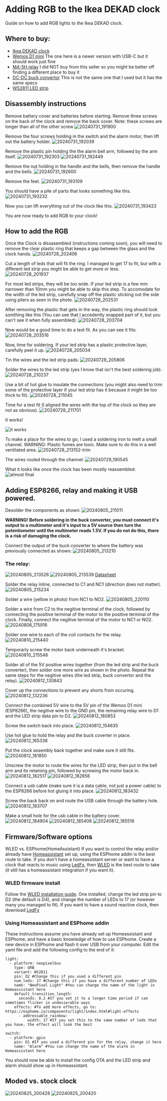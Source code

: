# Adding RGB to the Ikea DEKAD clock
Guide on how to add RGB lights to the Ikea DEKAD clock.

## Where to buy:
 - [Ikea DEKAD clock](https://www.ikea.com/us/en/p/dekad-alarm-clock-black-30540479/)
 - [Wemos D1 mini](https://www.aliexpress.com/item/32529101036.html) The one here is a newer version with USB-C but it should work just fine
 - [M4-5H relay](https://www.aliexpress.com/item/32246573811.html) I did NOT buy from this seller so you might be better off finding a different place to buy it
 - [DC-DC buck convertor](https://www.aliexpress.com/item/1005006494548995.html) This is not the same one that I used but it has the same specs
 - [WS2811 LED strip](https://www.aliexpress.com/item/1005006961233629.html) 

## Disassembly instructions

Remove battery cover and batteries before starting.
Remove three screws on the back of the clock and remove the back cover. Note: these screws are longer than all of the other screw
![20240731_191900](https://github.com/user-attachments/assets/8177e4dd-a0a0-45df-ad6a-5d4d17cac262)

Remove the four screws holding in the switch and the alarm motor, then lift out the battery holder.
![20240731_192039](https://github.com/user-attachments/assets/9da01b05-6fb4-4d7c-baa2-d3131d69be92)

Remove the plastic pin holding the the alarm bell arm, followed by the arm itself.
![20240731_192303](https://github.com/user-attachments/assets/e617eaaa-b122-4386-88ce-fb0629741743)
![20240731_192449](https://github.com/user-attachments/assets/be0c22bd-6779-458d-8a5a-7205aae093d6)

Remove the nut holding in the handle and the bells, then remove the handle and the bells.
![20240731_192600](https://github.com/user-attachments/assets/0338527d-4792-4b25-82e9-5379a5de98f4)

Remove the feet.
![20240731_193109](https://github.com/user-attachments/assets/b453b442-999a-4cbd-b3c7-7a31722e9d16)

You should have a pile of parts that looks something like this.
![20240731_193232](https://github.com/user-attachments/assets/00226206-fd97-4cbc-a0d4-c3949c31a7cf)

Now you can lift everything out of the clock like this.
![20240731_193423](https://github.com/user-attachments/assets/3e41faa5-571e-4347-ab76-5a68e62d00a2)

You are now ready to add RGB to your clock!


## How to add the RGB

Once the Clock is dissasembled (instructions coming soon), you will need to remove the clear plastic ring that keeps a gap between the glass and the clock hands.
![20240728_202406](https://github.com/user-attachments/assets/65a5620a-5aad-4e04-8527-04ab4d36eca6)

Cut a length of leds that will fit the ring. I managed to get 17 to fit, but with a different led strip you might be able to get more or less.
![20240728_201937](https://github.com/user-attachments/assets/b8e5f21a-a036-4d9e-ae07-3638b2eb0a7d)

For most led strips, they will be too wide. If your led strip is a few mm narrower than 10mm you might be able to skip this step.
To accomodate for the width of the led strip, carefully snap off the plastic sticking out the side using pliers as seen in the photo.
![20240728_202531](https://github.com/user-attachments/assets/e22438ee-08f0-4241-be27-a290d14b938f)

After removing the plastic that gets in the way, the plastic ring should look somthing like this (You can see that I accedently snapped part of it, but you can't see it when fully assembled):
![20240728_203704](https://github.com/user-attachments/assets/78f20e97-17a4-4488-be19-baa331cca1e1)

Now would be a good time to do a test fit. As you can see it fits:
![20240728_203516](https://github.com/user-attachments/assets/ff8b1bcf-fd84-45ac-a0d5-559f1cc46640)

Now, time for soldering. If your led strip has a plastic protective layer, carefully peel it up.
![20240728_205034](https://github.com/user-attachments/assets/6f04ba62-c76b-4bf6-bd2f-037a413d801a)

Tin the wires and the led strip pads.
![20240728_205806](https://github.com/user-attachments/assets/9501b8d2-bd77-4791-b4f0-df76d4f49c31)

Solder the wires to the led strip (yes I know that isn't the best soldering job).
![20240728_210237](https://github.com/user-attachments/assets/133f232e-bfd3-44c6-b89c-3db31ebc6ac7)

Use a bit of hot glue to insulate the connections (you might also need to trim some of the protective layer if your led strip has it because it might be too thick to fit).
![20240728_211045](https://github.com/user-attachments/assets/517c8833-caed-4f15-bcae-7e54b4d92e99)

Time for a test fit (I aligned the wires with the top of the clock so they are not as obvious).
![20240728_211701](https://github.com/user-attachments/assets/6d0d1ae8-2195-4159-86c2-7fbc278faf6b)

It works!

![it works](https://github.com/user-attachments/assets/0f2057e2-5796-4a35-a950-c7dc0d969405)


To make a place for the wires to go, I used a soldering iron to melt a small channel. WARNING: Plastic fumes are toxic. Make sure to do this in a well ventilated area.
![20240728_213152-trim](https://github.com/user-attachments/assets/a63fcf06-e80f-46bc-b742-625e04117ac4)

The wires routed through the channel:
![20240729_190545](https://github.com/user-attachments/assets/75b9996f-0601-4de7-8903-c847f8e3b1db)

What it looks like once the clock has been mostly reassembled:
![almost final](https://github.com/user-attachments/assets/0cef9825-ff27-426e-9224-be873367c38c)


## Adding ESP8266, relay and making it USB powered.

Desolder the components as shown:
![20240805_211011](https://github.com/user-attachments/assets/3d334e92-94aa-4fc2-90c2-f85fa469ac2c)

**WARNING! Before soldering in the buck converter, you must connect it's output to a multimeter and it's input to a 5V source then turn the potentiometer until the multimeter reads 1.5V. If you do not do this, there is a risk of damaging the clock.**

Connect the output of the buck converter to where the battery was previously connected as shown:
![20240805_213210](https://github.com/user-attachments/assets/5c2154c3-8f37-489a-9ae1-cbc45443a527)

### The relay:
![20240805_213526](https://github.com/user-attachments/assets/73ee5a11-6ad6-4f2d-964c-4c5008dceb75)
![20240805_213539](https://github.com/user-attachments/assets/50f3bf11-6e3a-4f58-9042-c61071d2d173)
[Datasheet](https://github.com/user-attachments/files/16676423/M4-5H.pdf)

Solder the relay inline, connected to C1 and NC1 (direction does not matter).
![20240805_215234](https://github.com/user-attachments/assets/92ef7e2a-d7e6-45ec-af91-c934a49a80f3)

Solder a wire (yellow in photo) from NC1 to NO2.
![20240805_220110](https://github.com/user-attachments/assets/dcfdeb64-0ebf-43ff-9e1d-f906c11b31da)

Solder a wire from C2 to the negitive terminal of the clock, followed by connecting the positive terminal of the motor to the positive terminal of the clock. Finally, connect the negitive terminal of the motor to NC1 or NO2.  
![20240806_175916](https://github.com/user-attachments/assets/b28ed37e-8b57-4388-9a39-fab4e1afa8af)

Solder one wire to each of the coil contacts for the relay.
![20240810_215440](https://github.com/user-attachments/assets/5041102f-0e8d-4c65-a234-8ad6230786d3)

Temporarly screw the motor back underneath it's bracket.
![20240810_215546](https://github.com/user-attachments/assets/b4b2bf8f-303a-4ca3-b458-f8cf6bf6434e)

Solder all of the 5V positive wires together (from the led strip and the buck converter), then solder one more wire as shown in the photo. Repeat the same steps for the negitive wires (the led strip, buck convertor and the relay).
![20240812_130843](https://github.com/user-attachments/assets/bd5582d7-871f-4783-baba-a4e126137412)

Cover up the connections to prevent any shorts from occuring.
![20240812_132236](https://github.com/user-attachments/assets/c9242e27-5c5e-4984-9b51-253dac08abcc)

Connect the combined 5V wire to the 5V pin of the Wemos D1 mini (ESP8266), the negitive wire to the GND pin, the remaining relay wire to D1 and the LED strip data pin to D2.
![20240812_180853](https://github.com/user-attachments/assets/ff343316-7e34-4ca3-8b74-083aeac78114)

Screw the switch back into place.
![20240812_154635](https://github.com/user-attachments/assets/568552fb-0cbd-478e-a983-f5145637c9f9)

Use hot glue to hold the relay and the buck coverter in place.
![20240812_165338](https://github.com/user-attachments/assets/3d153268-da11-4771-af27-ed4926bb3fa2)

Put the clock assembly back together and make sure it still fits.
![20240812_181850](https://github.com/user-attachments/assets/34a9c087-f771-4afb-92b9-0643b243d9f1)

Unscrew the motor to route the wires for the LED strip, then put in the bell arm and its retaining pin, followed by screwing the motor back in.
![20240812_182517](https://github.com/user-attachments/assets/9fb7b5a6-8c6e-475f-a006-bf83cf1bcb2f)
![20240812_182856](https://github.com/user-attachments/assets/7142adfc-a756-4000-bcb9-9c43b806a9e9)

Connect a usb cable (make sure it is a data cable, not just a power cable) to the ESP8266 before hot gluing it into place.
![20240812_183432](https://github.com/user-attachments/assets/8baf879b-de92-4517-93d6-c8d4689ffe07)

Screw the back back on and route the USB cable through the battery hole.
![20240812_183707](https://github.com/user-attachments/assets/d60be87a-73f2-4521-adb6-f30f31077508)

Make a small hole for the usb cable in the battery cover.
![20240812_184904](https://github.com/user-attachments/assets/8de6fa1d-dcc5-4c80-b8e1-a5f9b17226b7)
![20240812_185406](https://github.com/user-attachments/assets/7afced76-c874-436f-bdb1-b94da937ac76)
![20240812_185516](https://github.com/user-attachments/assets/e35efa29-c05c-4827-b922-99832a07def0)

## Firmware/Software options
WLED vs. ESPhome(HomeAssistant)
If you want to control the relay and/or already have [Homeassistant](https://www.home-assistant.io/) set up, using the ESPhome addin is the best route to take.
If you don't have a homeassistant server or want to have a clock that reacts to music using [LedFx](https://www.ledfx.app/), then [WLED](https://kno.wled.ge/) is the best route to take (it still has a homeassistant integration if you want it).

### WLED firmware install
Follow the [WLED installation guide](https://kno.wled.ge/basics/getting-started/).
One installed, change the led strip pin to D2 (the default is D4), and change the number of LEDs to 17 (or however many you managed to fit).
If you want to have a sound reactive clock, then download [LedFx](https://www.ledfx.app/download-ledfx/)

### Using Homeassistant and ESPhome addin
These instructions assume you have already set up Homeassistant and ESPhome, and have a basic knowledge of how to use ESPhome.
Create a new device in ESPhome and flash it over USB from your computer.
Edit the yaml file and add the following config to the end of it:
```
light:
  - platform: neopixelbus
    type: GRB
    variant: WS2811
    pin: D2 #Change this if you used a different pin
    num_leds: 17 #Change this if you have a different number of LEDs
    name: "NeoPixel Light" #You can change the name of the light in Homeassistant here
    default_transition_length: 
      seconds: 0.2 #If you set it to a longer time period if can sometimes flicker in undesierable ways
    effects: #To add more effects, go to: https://esphome.io/components/light/index.html#light-effects
      - addressable_rainbow:
          width: 17 #If you set this to the same number of leds that you have, the effect will look the best

switch:
  - platform: gpio
    pin: D1 #If you used a different pin for the relay, change it here
    name: "Alarm" #You can change the name of the alarm in Homeassistant here
```
You should now be able to install the config OTA and the LED strip and alarm should show up in Homeassistant.

## Moded vs. stock clock
![20240825_200428](https://github.com/user-attachments/assets/c2ee55ae-f198-4127-ba94-069fca353cd4)
![20240825_200420](https://github.com/user-attachments/assets/b51358c9-3fc3-462f-91e2-f280fd148843)









 

